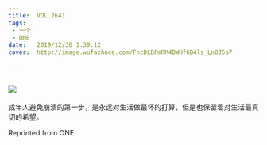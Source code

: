 ```yaml
---
title:	VOL.2641
tags:
 - 一个
 - ONE
date:	2019/12/30 1:39:12
cover:	http://image.wufazhuce.com/FhcDLBFmRM4BWHf6B4ls_Ln8J5o7

---
```

![](http://image.wufazhuce.com/FhcDLBFmRM4BWHf6B4ls_Ln8J5o7)
---

成年人避免崩溃的第一步，是永远对生活做最坏的打算，但是也保留着对生活最真切的希望。
 
Reprinted from ONE

